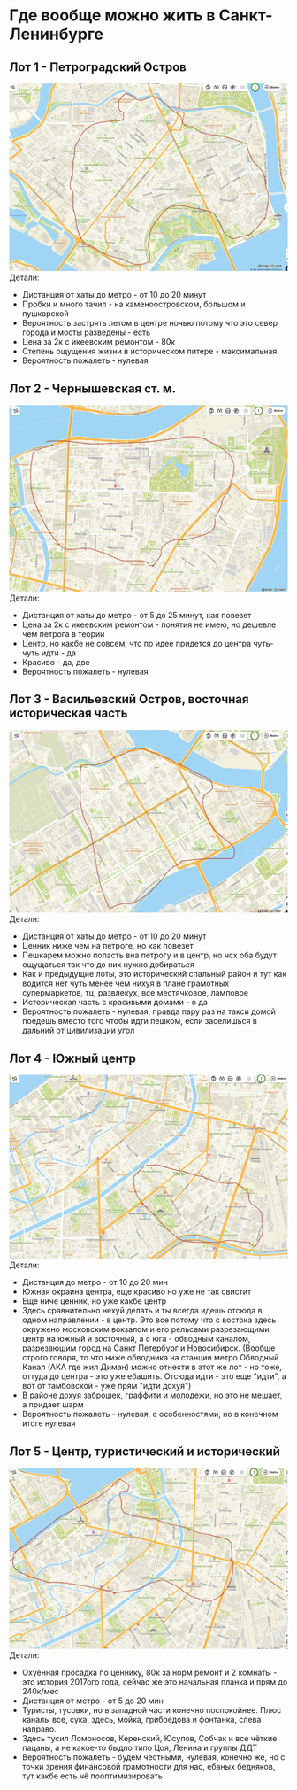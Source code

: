 # Где вообще можно жить в Cанкт-Ленинбурге

## Лот 1 - Петроградский Остров
![](img/lot1-petrogradka.png)
Детали:
- Дистанция от хаты до метро - от 10 до 20 минут
- Пробки и много тачил - на каменоостровском, большом и пушкарской
- Вероятность застрять летом в центре ночью потому что это север города и мосты разведены - есть
- Цена за 2к с икеевским ремонтом - 80к
- Степень ощущения жизни в историческом питере - максимальная
- Вероятность пожалеть - нулевая

## Лот 2 - Чернышевская ст. м.
![](img/lot2-chernyshevskaya.png)
Детали:
- Дистанция от хаты до метро - от 5 до 25 минут, как повезет
- Цена за 2к с икеевским ремонтом - понятия не имею, но дешевле чем петрога в теории
- Центр, но какбе не совсем, что по идее придется до центра чуть-чуть идти - да
- Красиво - да, две
- Вероятность пожалеть - нулевая

## Лот 3 - Васильевский Остров, восточная историческая часть
![](img/lot3-vo.png)
Детали:
- Дистанция от хаты до метро - от 10 до 20 минут
- Ценник ниже чем на петроге, но как повезет
- Пешкарем можно попасть вна петрогу и в центр, но чсх оба будут ощущаться так что до них нужно добираться
- Как и предыдущие лоты, это исторический спальный район и тут как водится нет чуть менее чем нихуя в плане грамотных супермаркетов, тц, развлекух, все местячковое, ламповое
- Историческая часть с красивыми домами - о да
- Вероятность пожалеть - нулевая, правда пару раз на такси домой поедешь вместо того чтобы идти пешком, если заселишься в дальний от цивилизации угол

## Лот 4 - Южный центр
![](img/lot4-south-central.png)
Детали:
- Дистанция до метро - от 10 до 20 мин
- Южная окраина центра, еще красиво но уже не так свистит
- Еще ниче ценник, но уже какбе центр
- Здесь сравнительно нехуй делать и ты всегда идешь отсюда в одном направлении - в центр. Это все потому что с востока здесь окружено московским вокзалом и его рельсами разрезающими центр на южный и восточный, а с юга - обводным каналом, разрезающим город на Санкт Петербург и Новосибирск. (Вообще строго говоря, то что ниже обводника на станции метро Обводный Канал (АКА где жил Диман) можно отнести в этот же лот - но тоже, оттуда до центра - это уже ебашить. Отсюда идти - это еще "идти", а вот от тамбовской - уже прям "идти дохуя")
- В районе дохуя заброшек, граффити и молодежи, но это не мешает, а придает шарм
- Вероятность пожалеть - нулевая, с особенностями, но в конечном итоге нулевая

## Лот 5 - Центр, туристический и исторический
![](img/lot5-central-central.png)
Детали:
- Охуенная просадка по ценнику, 80к за норм ремонт и 2 комнаты - это история 2017ого года, сейчас же это начальная планка и прям до 240к/мес
- Дистанция от метро - от 5 до 20 мин
- Туристы, тусовки, но в западной части конечно поспокойнее. Плюс каналы все, сука, здесь, мойка, грибоедова и фонтанка, слева направо.
- Здесь тусил Ломоносов, Керенский, Юсупов, Собчак и все чёткие пацаны, а не какое-то быдло типо Цоя, Ленина и группы ДДТ
- Вероятность пожалеть - будем честными, нулевая, конечно же, но с точки зрения финансовой грамотности для нас, ебаных бедняков, тут какбе есть чё пооптимизировать